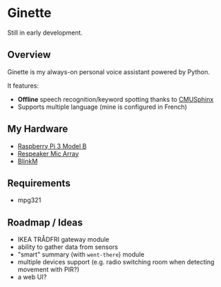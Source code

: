 # Ginette

Still in early development.


## Overview

Ginette is my always-on personal voice assistant powered by Python.

It features:

 - **Offline** speech recognition/keyword spotting thanks to [CMUSphinx](https://cmusphinx.github.io/)
 - Supports multiple language (mine is configured in French)


## My Hardware

 - [Raspberry Pi 3 Model B](https://www.raspberrypi.org/products/raspberry-pi-3-model-b/)
 - [Respeaker Mic Array](https://www.seeedstudio.com/ReSpeaker-Mic-Array-Far-field-w%2F-7-PDM-Microphones-p-2719.html)
 - [BlinkM](https://thingm.com/products/blinkm/)

## Requirements

 - mpg321

## Roadmap / Ideas

 - IKEA TRÅDFRI gateway module
 - ability to gather data from sensors
 - "smart" summary (with `went-there`) module
 - multiple devices support (e.g. radio switching room when detecting movement with PIR?)
 - a web UI?
